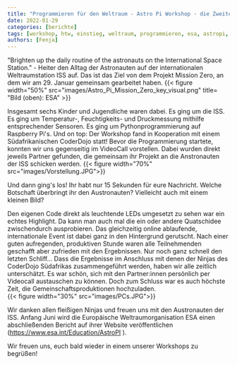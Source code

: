 ```yaml
---
title: "Programmieren für den Weltraum - Astro Pi Workshop - die Zweite"
date: 2022-01-29
categories: [berichte]
tags: [workshop, htw, einstieg, weltraum, programmieren, esa, astropi, python, iss, missionzero]
authors: [Fenja]
---
```


"Brighten up the daily routine of the astronauts on the International Space Station." - Heiter den Alltag der Astronauten auf der internationalen Weltraumstation ISS auf. Das ist das Ziel von dem Projekt Mission Zero, an dem wir am 29. Januar gemeinsam gearbeitet haben. 
{{< figure width="50%" src="images/Astro_Pi_Mission_Zero_key_visual.png" title= "Bild (oben): ESA" >}}

Insgesamt sechs Kinder und Jugendliche waren dabei. Es ging um die ISS. Es ging um Temperatur-, Feuchtigkeits- und Druckmessung mithilfe entsprechender Sensoren. Es ging um Pythonprogrammierung auf Raspberry Pi's. Und on top: Der Workshop fand in Kooperation mit einem Südafrikanischen CoderDojo statt! Bevor die Programmierung startete, konnten wir uns gegenseitig im VideoCall vorstellen. Dabei wurden direkt jeweils Partner gefunden, die gemeinsam ihr Projekt an die Anstronauten der ISS schicken werden. 
{{< figure width="70%" src="images/Vorstellung.JPG">}}

Und dann ging's los! Ihr habt nur 15 Sekunden für eure Nachricht. Welche Botschaft überbringt ihr den Austronauten? Vielleicht auch mit einem kleinen Bild? 

Den eigenen Code direkt als leuchtende LEDs umgesetzt zu sehen war ein echtes Highlight. Da kann man auch mal die ein oder andere Quatschidee zwischendurch ausprobieren. Das gleichzeitig online ablaufende, internationale Event ist dabei ganz in den Hintergrund gerutscht. Nach einer guten aufregenden, produktiven Stunde waren alle Teilnehmenden geschafft aber zufrieden mit den Ergebnissen. Nur noch ganz schnell den letzten Schliff... Dass die Ergebnisse im Anschluss mit denen der Ninjas des CoderDojo Südafrikas zusammengeführt werden, haben wir alle zeitlich unterschätzt. Es war schön, sich mit den Partner:innen persönlich per Videocall austauschen zu können. Doch zum Schluss war es auch höchste Zeit, die Gemeinschaftsproduktionen hochzuladen.    
{{< figure width="30%" src="images/PCs.JPG">}}

Wir danken allen fleißigen Ninjas und freuen uns mit den Austronauten der ISS. Anfang Juni wird die Europäische Weltraumorganisation ESA einen abschließenden Bericht auf ihrer Website veröffentlichen (https://www.esa.int/Education/AstroPI ).

Wir freuen uns, euch bald wieder in einem unserer Workshops zu begrüßen!
